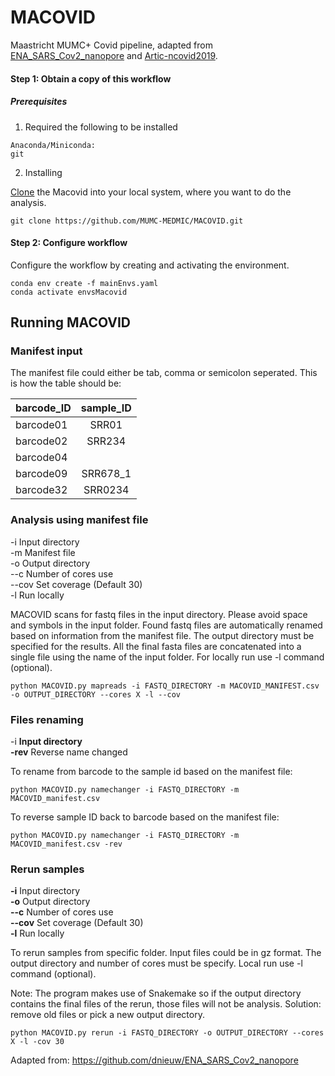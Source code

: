 # MACOVID
Maastricht MUMC+ Covid pipeline, adapted from [ENA_SARS_Cov2_nanopore](https://github.com/dnieuw/ENA_SARS_Cov2_nanopore) and [Artic-ncovid2019](https://github.com/artic-network/artic-ncov2019).


#### Step 1: Obtain a copy of this workflow

##### Prerequisites

1. Required the following to be installed

```
Anaconda/Miniconda:
git
```
2. Installing

[Clone](https://github.com/MUMC-MEDMIC/MACOVID.git) the Macovid into your local system, where you want to do the analysis.

```
git clone https://github.com/MUMC-MEDMIC/MACOVID.git
```

#### Step 2: Configure workflow

Configure the workflow by creating and activating the environment.

```
conda env create -f mainEnvs.yaml
conda activate envsMacovid
```

## Running MACOVID

### Manifest input

The manifest file could either be tab, comma or semicolon seperated. This is how the table should be:

| barcode_ID | sample_ID |
| ---------- |:---------:|
| barcode01  | SRR01     |
| barcode02  | SRR234    |
| barcode04  |           |
| barcode09  | SRR678_1  |
| barcode32  | SRR0234   |


### Analysis using manifest file

 -i Input directory  
 -m Manifest file  
 -o Output directory  
 --c Number of cores use  
 --cov Set coverage (Default 30)  
 -l Run locally  


MACOVID scans for fastq files in the input directory. Please avoid space and symbols in the input folder. Found fastq files are automatically renamed based on information from the manifest file. The output directory must be specified for the results. All the final fasta files are concatenated into a single file using the name of the input folder. For locally run use -l command (optional).

```
python MACOVID.py mapreads -i FASTQ_DIRECTORY -m MACOVID_MANIFEST.csv -o OUTPUT_DIRECTORY --cores X -l --cov
```

### Files renaming

 -i **Input directory**  
 **-rev** Reverse name changed

To rename from barcode to the sample id based on the manifest file:

```
python MACOVID.py namechanger -i FASTQ_DIRECTORY -m MACOVID_manifest.csv 
```

To reverse sample ID back to barcode based on the manifest file:

```
python MACOVID.py namechanger -i FASTQ_DIRECTORY -m MACOVID_manifest.csv -rev
```

### Rerun samples
 
 **-i** Input directory  
 **-o** Output directory  
 **--c** Number of cores use  
 **--cov** Set coverage (Default 30)  
 **-l** Run locally  


To rerun samples from specific folder. Input files could be in gz format. The output directory and number of cores must be specify. Local run use -l command (optional).

Note: The program makes use of Snakemake so if the output directory contains the final files of the rerun, those files will not be analysis. Solution: remove old files or pick a new output directory. 

```
python MACOVID.py rerun -i FASTQ_DIRECTORY -o OUTPUT_DIRECTORY --cores X -l -cov 30
```

Adapted from: https://github.com/dnieuw/ENA_SARS_Cov2_nanopore
